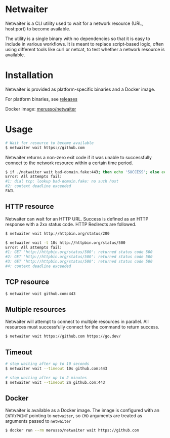 # Netwaiter

Netwaiter is a CLI utility used to wait for a network resource (URL, host:port)
to become available.

The utility is a single binary with no dependencies so that it is easy to
include in various workflows.  It is meant to replace script-based logic, often
using different tools like curl or netcat, to test whether a network resource is
available.

# Installation

Netwaiter is provided as platform-specific binaries and a Docker image.

For platform binaries, see [releases](https://github.com/merusso/netwaiter/releases)

Docker image: [merusso/netwaiter](https://hub.docker.com/r/merusso/netwaiter)

# Usage

```bash
# Wait for resource to become available
$ netwaiter wait https://github.com
```

Netwaiter returns a non-zero exit code if it was unable to successfully connect
to the network resource within a certain time period.

```bash
$ if ./netwaiter wait bad-domain.fake:443; then echo 'SUCCESS'; else echo 'FAIL'; fi
Error: All attempts fail:
#1: dial tcp: lookup bad-domain.fake: no such host
#2: context deadline exceeded
FAIL
```

## HTTP resource

Netwaiter can wait for an HTTP URL. Success is defined as an HTTP response with
a 2xx status code. HTTP Redirects are followed.

```bash
$ netwaiter wait http://httpbin.org/status/200

$ netwaiter wait -t 10s http://httpbin.org/status/500
Error: All attempts fail:
#1: GET 'http://httpbin.org/status/500': returned status code 500
#2: GET 'http://httpbin.org/status/500': returned status code 500
#3: GET 'http://httpbin.org/status/500': returned status code 500
#4: context deadline exceeded
```

## TCP resource

```bash
$ netwaiter wait github.com:443
```

## Multiple resources

Netwaiter will attempt to connect to multiple resources in parallel. All
resources must successfully connect for the command to return success.

```bash
$ netwaiter wait https://github.com https://go.dev/
```

## Timeout

```bash
# stop waiting after up to 10 seconds
$ netwaiter wait --timeout 10s github.com:443

# stop waiting after up to 2 minutes
$ netwaiter wait --timeout 2m github.com:443
```

## Docker

Netwaiter is available as a Docker image. The image is configured with an
`ENTRYPOINT` pointing to `netwaiter`, so `CMD` arguments are treated as
arguments passed to `netwaiter`

```bash
$ docker run --rm merusso/netwaiter wait https://github.com
```
